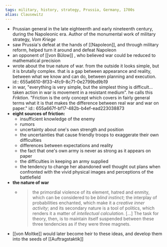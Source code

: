 ```yaml
---
tags: military, history, strategy, Prussia, Germany, 1700s
alias: Clausewitz
---
```


- Prussian general in the late eighteenth and early nineteenth century, during the Napoleonic era. Author of the monumental work of military strategy, *Vom Kriege*
- saw Prussia's defeat at the hands of [[Napoleon]], and through military reform, helped turn it around and defeat Napoleon
- an opponent of [[von Bülow]] , who believed war could be reduced to mathematical precision
- wrote about the true nature of war. from the outside it looks simple, but it is brutally complex. that is a gap between appearance and reality, between what we know and can do, between planning and execution.
  id:: 655a6610-8f33-4fc9-8c71-0e2799bd9b19
- in war, "everything is very simple, but the simplest thing is difficult... taken action in war is movement in a resistant medium". he calls this *Friktion*. "Friction is the only concept which covers in fairly general terms what it is that makes the difference between real war and war on paper."
  id:: 655a667f-bf17-482b-b4ef-ead223038873
- **eight sources of friction:**
	- insufficient knowledge of the enemy
	- rumors
	- uncertainty about one's own strength and position
	- the uncertainties that cause friendly troops to exaggerate their own difficulties
	- differences between expectations and reality
	- the fact that one's own army is never as strong as it appears on paper
	- the difficulties in keeping an army supplied
	- the tendency to change her abandoned well thought out plans when confronted with the vivid physical images and perceptions of the battlefield
- **the nature of war**
	- > the primordial violence of its element, hatred and enmity, which can be considered to be *blind instinct*; the interplay of probabilities enchanted, which make it a *creative inner activity*; and its secondary nature is a tool of politics, which renders it a matter of *intellectual calculation*.
	  [...]
	  The task for theory, then, is to maintain itself suspended between these three tendencies as if they were three magnets.
- [[von Moltke]] would later become heir to these ideas, and develop them into the seeds of [[Auftragstaktik]]